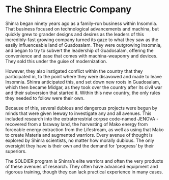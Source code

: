 # The Shinra Electric Company

Shinra began ninety years ago as a family-run business within Insomnia. That business focused on technological advancements and machina, but quickly grew to grander designs and desires as the leaders of this incredibly-fast growing company turned its gaze to what they saw as the easily influenceable land of Guadosalam. They were outgrowing Insomnia, and began to try to subvert the leadership of Guadosalam, offering the convenience and ease that comes with machina-weaponry and devices. They sold this under the guise of modernization.

However, they also instigated conflict within the country that they participated in, to the point where they were disavowed and made to leave Insomnia. Shinra anticipated this, and set down new roots in Guadosalam, which then became Midgar, as they took over the country after its civil war and their subversion that started it. Within this new country, the only rules they needed to follow were their own.

Because of this, several dubious and dangerous projects were begun by minds that were given leeway to investigate any and all avenues. This included research into the extraterrestrial corpse code-named JENOVA - recovered from a faraway land, the harvesting of Mako energy from forceable energy extraction from the Lifestream, as well as using that Mako to create Materia and augmented warriors. Every avenue of thought is explored by Shinra scientists, no matter how morally dubious. The only oversight they have is their own and the demand for ‘progress’ by their superiors.

The SOLDIER program is Shinra’s elite warriors and often the very products of these avenues of research. They often have advanced equipment and rigorous training, though they can lack practical experience in many cases.
